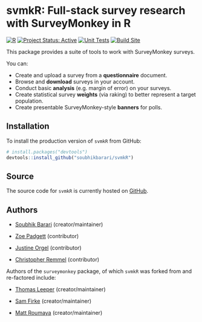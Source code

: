 # svmkR: Full-stack survey research with SurveyMonkey in R

[![R](https://img.shields.io/badge/R-4.0+-blue)](https://img.shields.io/badge/R-4.0+-blue)
[![Project Status: Active](https://www.repostatus.org/badges/latest/active.svg)](https://www.repostatus.org/#active)
[![Unit Tests](https://github.com/soubhikbarari/svmkR/actions/workflows/test-coverage.yaml/badge.svg)](https://github.com/soubhikbarari/svmkR/actions/workflows/test-coverage.yaml/badge.svg)
[![Build Site](https://github.com/soubhikbarari/svmkR/actions/workflows/pkgdown.yaml/badge.svg)](https://github.com/soubhikbarari/svmkR/actions/workflows/pkgdown.yaml)

This package provides a suite of tools to work with SurveyMonkey surveys.

You can:

* Create and upload a survey from a **questionnaire** document.
* Browse and **download** surveys in your account.
* Conduct basic **analysis** (e.g. margin of error) on your surveys.
* Create statistical survey **weights** (via raking) to better represent a target population.
* Create presentable SurveyMonkey-style **banners** for polls.

## Installation

To install the production version of `svmkR` from GitHub:

``` r
# install.packages("devtools")
devtools::install_github("soubhikbarari/svmkR")
```

## Source

The source code for `svmkR` is currently hosted on [GitHub](https://github.com/soubhikbarari/svmkR).

## Authors

* [Soubhik Barari](https://github.com/soubhikbarari) (creator/maintainer)

* [Zoe Padgett](https://github.com/znpadgett) (contributor)

* [Justine Orgel](https://github.com/jorgelsurveys) (contributor)

* [Christopher Remmel](https://github.com/calremmel) (contributor)

Authors of the `surveymonkey` package, of which `svmkR` was forked from and re-factored include:

* [Thomas Leeper](https://github.com/leeper) (creator/maintainer)

* [Sam Firke](https://github.com/sfirke) (creator/maintainer)

* [Matt Roumaya](https://github.com/mattroumaya) (creator/maintainer)
